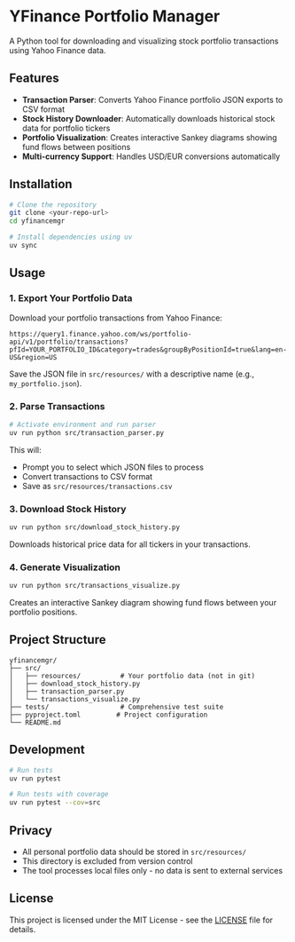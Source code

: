 # YFinance Portfolio Manager

A Python tool for downloading and visualizing stock portfolio transactions using Yahoo Finance data.

## Features

- **Transaction Parser**: Converts Yahoo Finance portfolio JSON exports to CSV format
- **Stock History Downloader**: Automatically downloads historical stock data for portfolio tickers
- **Portfolio Visualization**: Creates interactive Sankey diagrams showing fund flows between positions
- **Multi-currency Support**: Handles USD/EUR conversions automatically

## Installation

```bash
# Clone the repository
git clone <your-repo-url>
cd yfinancemgr

# Install dependencies using uv
uv sync
```

## Usage

### 1. Export Your Portfolio Data

Download your portfolio transactions from Yahoo Finance:
```
https://query1.finance.yahoo.com/ws/portfolio-api/v1/portfolio/transactions?pfId=YOUR_PORTFOLIO_ID&category=trades&groupByPositionId=true&lang=en-US&region=US
```

Save the JSON file in `src/resources/` with a descriptive name (e.g., `my_portfolio.json`).

### 2. Parse Transactions

```bash
# Activate environment and run parser
uv run python src/transaction_parser.py
```

This will:
- Prompt you to select which JSON files to process
- Convert transactions to CSV format
- Save as `src/resources/transactions.csv`

### 3. Download Stock History

```bash
uv run python src/download_stock_history.py
```

Downloads historical price data for all tickers in your transactions.

### 4. Generate Visualization

```bash
uv run python src/transactions_visualize.py
```

Creates an interactive Sankey diagram showing fund flows between your portfolio positions.

## Project Structure

```
yfinancemgr/
├── src/
│   ├── resources/          # Your portfolio data (not in git)
│   ├── download_stock_history.py
│   ├── transaction_parser.py
│   └── transactions_visualize.py
├── tests/                  # Comprehensive test suite
├── pyproject.toml         # Project configuration
└── README.md
```

## Development

```bash
# Run tests
uv run pytest

# Run tests with coverage
uv run pytest --cov=src
```

## Privacy

- All personal portfolio data should be stored in `src/resources/`
- This directory is excluded from version control
- The tool processes local files only - no data is sent to external services

## License

This project is licensed under the MIT License - see the [LICENSE](LICENSE) file for details.